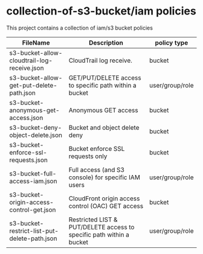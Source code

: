 # collection-of-s3-bucket/iam policies
This project contains a collection of iam/s3 bucket policies

FileName      | Description |  policy type
------------- | -------------  |--------------
s3-bucket-allow-cloudtrail-log-receive.json | CloudTrail log receive. | bucket 
s3-bucket-allow-get-put-delete-path.json | GET/PUT/DELETE access to specific path within a bucket | user/group/role
s3-bucket-anonymous-get-access.json | Anonymous GET access | bucket 
s3-bucket-deny-object-delete.json | Bucket and object delete deny | bucket
s3-bucket-enforce-ssl-requests.json | Bucket enforce SSL requests only | bucket
s3-bucket-full-access-iam.json | Full access (and S3 console) for specific IAM users | user/group/role
s3-bucket-origin-access-control-get.json | CloudFront origin access control (OAC) GET access | bucket
s3-bucket-restrict-list-put-delete-path.json | Restricted LIST & PUT/DELETE access to specific path within a bucket | user/group/role
